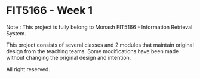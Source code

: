 # FIT5166 - Week 1
Note : This project is fully belong to Monash FIT5166 - Information Retrieval System.   

This project consists of several classes and 2 modules that maintain original design from the teaching teams.
Some modifications have been made without changing the original design and intention. 


All right reserved.

